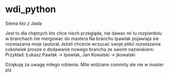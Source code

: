 # wdi_python
Siema kto z Jasła

Jest to dla chętnych kto chce niech przegląda, nie dawac mi tu rozpierdolu w branchach nie mergowac do mastera
Na branchu lpawlak pojawiaja sie rozwiazania moje (autora)
Jeżeli chcecie wrzucać swoje pliki/ rozwiazania cokolwiek prosze o dodawanie nowego brancha ze swoim nazwiskiem:
Przykład: Łukasz Pawlak -> lpawlak, Jan Kowalski -> jkowalski

Dziękuję za uwagę miłego robienia. Mile widziane commity ale nie w master plz
